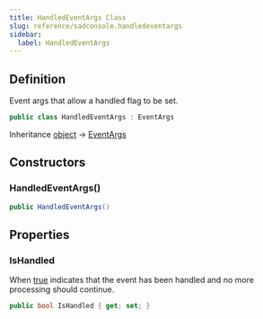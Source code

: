 ```yaml
---
title: HandledEventArgs Class
slug: reference/sadconsole.handledeventargs
sidebar:
  label: HandledEventArgs
---
```

## Definition

Event args that allow a handled flag to be set.

```csharp title="C#"
public class HandledEventArgs : EventArgs
```

Inheritance [object](https://learn.microsoft.com/dotnet/api/system.object/) → [EventArgs](https://learn.microsoft.com/dotnet/api/system.eventargs/)

## Constructors

### HandledEventArgs()

```csharp title="C#"
public HandledEventArgs()
```


## Properties

### IsHandled

When <a href="https://learn.microsoft.com/dotnet/csharp/language-reference/builtin-types/bool">true</a> indicates that the event has been handled and no more processing should continue.

```csharp title="C#"
public bool IsHandled { get; set; }
```
